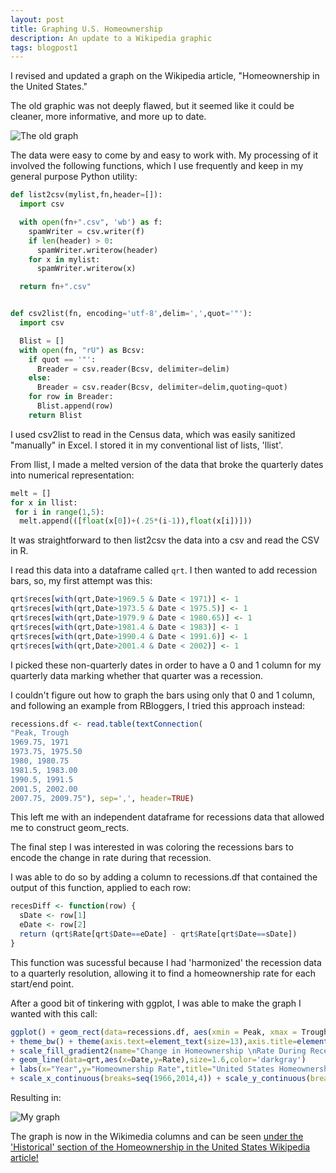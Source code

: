 ```yaml
---
layout: post
title: Graphing U.S. Homeownership
description: An update to a Wikipedia graphic
tags: blogpost1
---
```


I revised and updated a graph on the Wikipedia article, "Homeownership in the United States."

The old graphic was not deeply flawed, but it seemed like it could be cleaner, more informative, and more up to date.

![The old graph](https://upload.wikimedia.org/wikipedia/commons/5/57/US_Homeownership_Overall_2009.png)

The data were easy to come by and easy to work with. My processing of it involved the following functions, which I use frequently and keep in my general purpose Python utility:

```python
def list2csv(mylist,fn,header=[]):
  import csv

  with open(fn+".csv", 'wb') as f:
    spamWriter = csv.writer(f)
    if len(header) > 0:
      spamWriter.writerow(header)
    for x in mylist:
      spamWriter.writerow(x)

  return fn+".csv"


def csv2list(fn, encoding='utf-8',delim=',',quot='"'):
  import csv

  Blist = []
  with open(fn, "rU") as Bcsv:
    if quot == '"':
      Breader = csv.reader(Bcsv, delimiter=delim)
    else:
      Breader = csv.reader(Bcsv, delimiter=delim,quoting=quot)
    for row in Breader:
      Blist.append(row)
    return Blist
```
I used csv2list to read in the Census data, which was easily sanitized "manually" in Excel. I stored it in my conventional list of lists, 'llist'.

From llist, I made a melted version of the data that broke the quarterly dates into numerical representation:

```python
melt = []
for x in llist:
 for i in range(1,5):
  melt.append(([float(x[0])+(.25*(i-1)),float(x[i])]))
```

It was straightforward to then list2csv the data into a csv and read the CSV in R.

I read this data into a dataframe called `qrt`. I then wanted to add recession bars, so, my first attempt was this:

```R
qrt$reces[with(qrt,Date>1969.5 & Date < 1971)] <- 1
qrt$reces[with(qrt,Date>1973.5 & Date < 1975.5)] <- 1
qrt$reces[with(qrt,Date>1979.9 & Date < 1980.65)] <- 1
qrt$reces[with(qrt,Date>1981.4 & Date < 1983)] <- 1
qrt$reces[with(qrt,Date>1990.4 & Date < 1991.6)] <- 1
qrt$reces[with(qrt,Date>2001.4 & Date < 2002)] <- 1
```

I picked these non-quarterly dates in order to have a 0 and 1 column for my quarterly data marking whether that quarter was a recession.

I couldn't figure out how to graph the bars using only that 0 and 1 column, and following an example from RBloggers, I tried this approach instead:

```R
recessions.df <- read.table(textConnection(
"Peak, Trough
1969.75, 1971
1973.75, 1975.50
1980, 1980.75
1981.5, 1983.00
1990.5, 1991.5
2001.5, 2002.00
2007.75, 2009.75"), sep=',', header=TRUE)
```

This left me with an independent dataframe for recessions data that allowed me to construct geom_rects. 

The final step I was interested in was coloring the recessions bars to encode the change in rate during that recession.

I was able to do so by adding a column to recessions.df that contained the output of this function, applied to each row:

```R
recesDiff <- function(row) {
  sDate <- row[1]
  eDate <- row[2]
  return (qrt$Rate[qrt$Date==eDate] - qrt$Rate[qrt$Date==sDate])
}
```

This function was sucessful because I had 'harmonized' the recession data to a quarterly resolution, allowing it to find a homeownership rate for each start/end point. 

After a good bit of tinkering with ggplot, I was able to make the graph I wanted with this call:

```R
ggplot() + geom_rect(data=recessions.df, aes(xmin = Peak, xmax = Trough, ymin = 60, ymax =Inf,fill=diff),alpha=.2) 
+ theme_bw() + theme(axis.text=element_text(size=13),axis.title=element_text(size=16,face="bold"),plot.title=element_text(size=21,face="bold"),legend.title=element_text(size=14)) 
+ scale_fill_gradient2(name="Change in Homeownership \nRate During Recession") 
+ geom_line(data=qrt,aes(x=Date,y=Rate),size=1.6,color='darkgray') 
+ labs(x="Year",y="Homeownership Rate",title="United States Homeownership Rate") 
+ scale_x_continuous(breaks=seq(1966,2014,4)) + scale_y_continuous(breaks=seq(60,80,1))
```

Resulting in:

![My graph](https://upload.wikimedia.org/wikipedia/commons/d/de/Historic_U.S._Homeownership_Rate%2C_as_of_2014.svg)

The graph is now in the Wikimedia columns and can be seen [under the 'Historical' section of the Homeownership in the United States Wikipedia article!](https://en.wikipedia.org/wiki/Homeownership_in_the_United_States#Historical)

